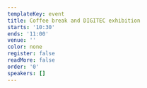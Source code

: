 ```yaml
---
templateKey: event
title: Coffee break and DIGITEC exhibition
starts: '10:30'
ends: '11:00'
venue: ''
color: none
register: false
readMore: false
order: '0'
speakers: []
---
```

